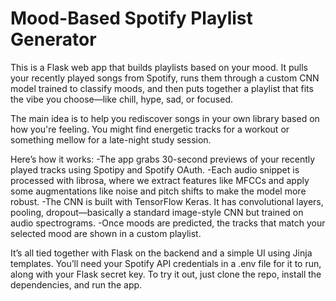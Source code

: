# Mood-Based Spotify Playlist Generator
This is a Flask web app that builds playlists based on your mood. It pulls your recently played songs from Spotify, runs them through a custom CNN model trained to classify moods, and then puts together a playlist that fits the vibe you choose—like chill, hype, sad, or focused.

The main idea is to help you rediscover songs in your own library based on how you're feeling. You might find energetic tracks for a workout or something mellow for a late-night study session.

Here’s how it works:
-The app grabs 30-second previews of your recently played tracks using Spotipy and Spotify OAuth.
-Each audio snippet is processed with librosa, where we extract features like MFCCs and apply some augmentations like noise and pitch shifts to make the model more robust.
-The CNN is built with TensorFlow Keras. It has convolutional layers, pooling, dropout—basically a standard image-style CNN but trained on audio spectrograms.
-Once moods are predicted, the tracks that match your selected mood are shown in a custom playlist.

It’s all tied together with Flask on the backend and a simple UI using Jinja templates. You’ll need your Spotify API credentials in a .env file for it to run, along with your Flask secret key.
To try it out, just clone the repo, install the dependencies, and run the app.
